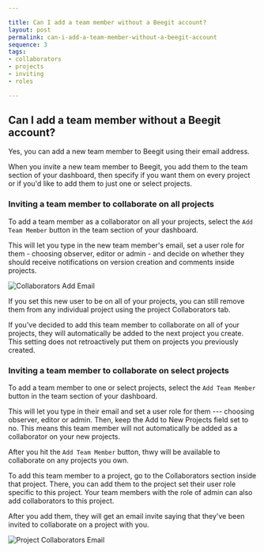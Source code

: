 ```yaml
---

title: Can I add a team member without a Beegit account?
layout: post
permalink: can-i-add-a-team-member-without-a-beegit-account
sequence: 3
tags:
- collaborators
- projects
- inviting
- roles

---
```


## Can I add a team member without a Beegit account? 
Yes, you can add a new team member to Beegit using their email address. 

When you invite a new team member to Beegit, you add them to the team section of your dashboard, then specify if you want them on every project or if you'd like to add them to just one or select projects. 

### Inviting a team member to collaborate on all projects 
To add a team member as a collaborator on all your projects, select the `Add Team Member` button in the team section of your dashboard. 

This will let you type in the new team member's email, set a user role for them - choosing observer, editor or admin - and decide on whether they should receive notifications on version creation and comments inside projects.

![Collaborators Add Email](https://s3.amazonaws.com/beegit-images/helpImages/collaborators-add-email.png) 

If you set this new user to be on all of your projects, you can still remove them from any individual project using the project Collaborators tab. 

If you've decided to add this team member to collaborate on all of your projects, they will automatically be added to the next project you create. This setting does not retroactively put them on projects you previously created.

### Inviting a team member to collaborate on select projects 
To add a team member to one or select projects, select the `Add Team Member` button in the team section of your dashboard. 

This will let you type in their email and set a user role for them --- choosing observer, editor or admin. Then, keep the Add to New Projects field set to no. This means this team member will not automatically be added as a collaborator on your new projects. 

After you hit the `Add Team Member` button, thwy will be available to collaborate on any projects you own.

To add this team member to a project, go to the Collaborators section inside that project. There, you can add them to the project set their user role specific to this project. Your team members with the role of admin can also add collaborators to this project. 

After you add them, they will get an email invite saying that they've been invited to collaborate on a project with you.

![Project Collaborators Email](https://s3.amazonaws.com/beegit-images/helpImages/project-collaborators-email.png) 
